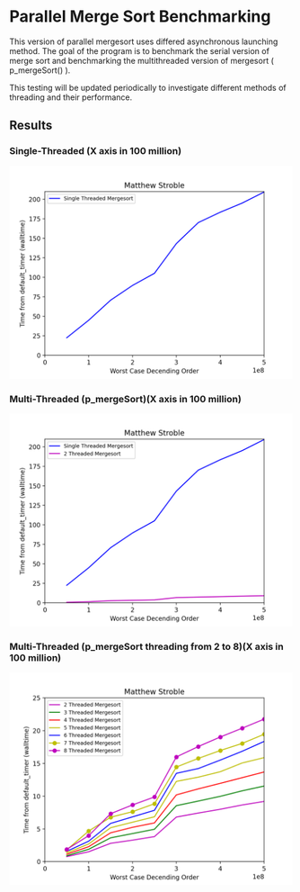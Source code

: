 
# Parallel Merge Sort Benchmarking
This version of parallel mergesort uses differed asynchronous launching method. The goal of the program is to benchmark the serial version of merge sort and benchmarking the multithreaded version of mergesort ( p_mergeSort() ). 

This testing will be updated periodically to investigate different methods of threading and their performance.


## Results
### Single-Threaded (X axis in 100 million)
![GitHub Logo](Figure_1.png)


### Multi-Threaded (p_mergeSort)(X axis in 100 million)
![GitHub Logo](Figure_2.png)


### Multi-Threaded (p_mergeSort threading from 2 to 8)(X axis in 100 million)
![GitHub Logo](Figure_3.png)
